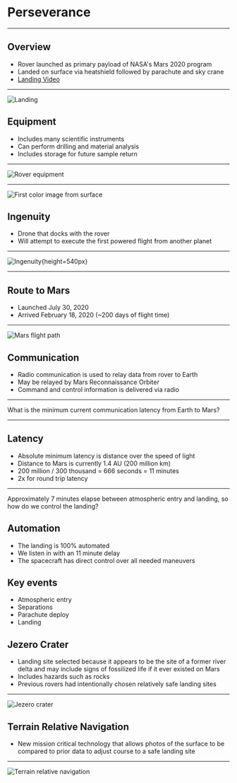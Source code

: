 Perseverance
============

---

Overview
--------

- Rover launched as primary payload of NASA's Mars 2020 program
- Landed on surface via heatshield followed by parachute and sky crane
- [Landing Video](https://youtu.be/gm0b_ijaYMQ?t=5576)

---

![Landing](https://upload.wikimedia.org/wikipedia/commons/thumb/9/92/Perseverance_Landing_Skycrane.jpg/640px-Perseverance_Landing_Skycrane.jpg)

Equipment
---------

- Includes many scientific instruments
- Can perform drilling and material analysis
- Includes storage for future sample return

---

![Rover equipment](https://upload.wikimedia.org/wikipedia/commons/thumb/9/98/Diagram_of_the_perseverance_rover-instruments.jpg/1024px-Diagram_of_the_perseverance_rover-instruments.jpg)

---

![First color image from surface](https://upload.wikimedia.org/wikipedia/commons/thumb/d/d6/Perseverance%27s_First_Full-Color_Look_at_Mars.png/640px-Perseverance%27s_First_Full-Color_Look_at_Mars.png)

Ingenuity
---------

- Drone that docks with the rover
- Will attempt to execute the first powered flight from another planet

---

![Ingenuity](https://www.nasa.gov/sites/default/files/thumbnails/image/pia23720.jpg){height=540px}

---

Route to Mars
-------------

- Launched July 30, 2020
- Arrived February 18, 2020 (~200 days of flight time)

---

![Mars flight path](https://upload.wikimedia.org/wikipedia/commons/3/34/Animation_of_Mars_2020%27s_trajectory_around_Sun.gif)

Communication
-------------

- Radio communication is used to relay data from rover to Earth
- May be relayed by Mars Reconnaissance Orbiter
- Command and control information is delivered via radio

---

What is the minimum current communication latency from Earth to Mars?

---

Latency
-------

- Absolute minimum latency is distance over the speed of light
- Distance to Mars is currently 1.4 AU (200 million km)
- 200 million / 300 thousand = 666 seconds = 11 minutes
- 2x for round trip latency

---

Approximately 7 minutes elapse between atmospheric entry and landing, so how do we control the landing?

Automation
----------

- The landing is 100% automated
- We listen in with an 11 minute delay
- The spacecraft has direct control over all needed maneuvers

Key events
----------

- Atmospheric entry
- Separations
- Parachute deploy
- Landing

Jezero Crater
-------------

- Landing site selected because it appears to be the site of a former river delta and may include signs of fossilized life if it ever existed on Mars
- Includes hazards such as rocks
- Previous rovers had intentionally chosen relatively safe landing sites

---

![Jezero crater](https://upload.wikimedia.org/wikipedia/commons/thumb/5/59/MarsPerseveranceRover-Location-20210218.jpg/1024px-MarsPerseveranceRover-Location-20210218.jpg)

Terrain Relative Navigation
---------------------------

- New mission critical technology that allows photos of the surface to be compared to prior data to adjust course to a safe landing site

---

![Terrain relative navigation](https://d2pn8kiwq2w21t.cloudfront.net/images/Mars2020-Landing-Technique.width-1280.jpg)

